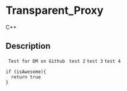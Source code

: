 # Transparent_Proxy
C++

## Description
<code> Test for DM on Github </code>
`` test 2 ``
``` test 3 ```
` test 4 `

    if (isAwesome){
      return true
    }
